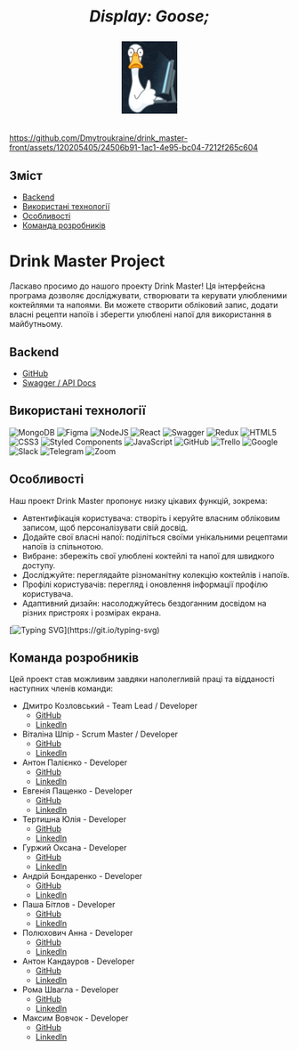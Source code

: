 <h1 align="center"><em> Display: Goose;</em>

<img src="https://github.com/Dmytroukraine/command_project_mimino/blob/main/src/images/photo_2023-03-09_00-41-40.jpg"  alt="goose" width=100/></h1>


https://github.com/Dmytroukraine/drink_master-front/assets/120205405/24506b91-1ac1-4e95-bc04-7212f265c604


## Зміст

- [Backend](#backend)
- [Використані технології](#technologies)
- [Особливості](#features)
- [Команда розробників](#contributors)


# Drink Master Project

Ласкаво просимо до нашого проекту Drink Master! Ця інтерфейсна програма дозволяє досліджувати, створювати та керувати улюбленими коктейлями та напоями. Ви можете створити обліковий запис, додати власні рецепти напоїв і зберегти улюблені напої для використання в майбутньому.


## <a id="backend">Backend</a>

- [GitHub](https://github.com/Dmytroukraine/drink_master-back)
- [Swagger / API Docs](https://drink-master-service.onrender.com/api-docs/)

## <a id="technologies">Використані технології</a>

![MongoDB](https://img.shields.io/badge/MongoDB-%234ea94b.svg?style=for-the-badge&logo=mongodb&logoColor=white)
![Figma](https://img.shields.io/badge/figma-%23F24E1E.svg?style=for-the-badge&logo=figma&logoColor=white)
![NodeJS](https://img.shields.io/badge/node.js-6DA55F?style=for-the-badge&logo=node.js&logoColor=white)
![React](https://img.shields.io/badge/react-%2320232a.svg?style=for-the-badge&logo=react&logoColor=%2361DAFB)
![Swagger](https://img.shields.io/badge/-Swagger-%23Clojure?style=for-the-badge&logo=swagger&logoColor=white)
![Redux](https://img.shields.io/badge/redux-%23593d88.svg?style=for-the-badge&logo=redux&logoColor=white)
![HTML5](https://img.shields.io/badge/html5-%23E34F26.svg?style=for-the-badge&logo=html5&logoColor=white)
![CSS3](https://img.shields.io/badge/css3-%231572B6.svg?style=for-the-badge&logo=css3&logoColor=white)
![Styled Components](https://img.shields.io/badge/styled--components-DB7093?style=for-the-badge&logo=styled-components&logoColor=white)
![JavaScript](https://img.shields.io/badge/javascript-%23323330.svg?style=for-the-badge&logo=javascript&logoColor=%23F7DF1E)
![GitHub](https://img.shields.io/badge/github-%23121011.svg?style=for-the-badge&logo=github&logoColor=white)
![Trello](https://img.shields.io/badge/Trello-%23026AA7.svg?style=for-the-badge&logo=Trello&logoColor=white)
![Google](https://img.shields.io/badge/google-4285F4?style=for-the-badge&logo=google&logoColor=white)
![Slack](https://img.shields.io/badge/Slack-4A154B?style=for-the-badge&logo=slack&logoColor=white)
![Telegram](https://img.shields.io/badge/Telegram-2CA5E0?style=for-the-badge&logo=telegram&logoColor=white)
![Zoom](https://img.shields.io/badge/Zoom-2D8CFF?style=for-the-badge&logo=zoom&logoColor=white)



## <a id="features">Особливості</a>

Наш проект Drink Master пропонує низку цікавих функцій, зокрема:

- Автентифікація користувача: створіть і керуйте власним обліковим записом, щоб персоналізувати свій досвід.
- Додайте свої власні напої: поділіться своїми унікальними рецептами напоїв із спільнотою.
- Вибране: збережіть свої улюблені коктейлі та напої для швидкого доступу.
- Досліджуйте: переглядайте різноманітну колекцію коктейлів і напоїв.
- Профілі користувачів: перегляд і оновлення інформації профілю користувача.
- Адаптивний дизайн: насолоджуйтесь бездоганним досвідом на різних пристроях і розмірах екрана.

[![Typing SVG](https://readme-typing-svg.herokuapp.com?font=Fira+Code&pause=1000&color=3700F7&width=435&lines=A+clever+person+solves+a+problem.+;A+wise+person+avoids+it.)](https://git.io/typing-svg)

## <a id="contributors">Команда розробників</a>

Цей проект став можливим завдяки наполегливій праці та відданості наступних членів команди:


- Дмитро Козловський - Team Lead / Developer
   - [GitHub](https://github.com/Dmytroukraine)
   - [LinkedIn](https://www.linkedin.com/in/dmytro-kozlovskyi-39526925b/)
- Віталіна Шпір - Scrum Master  / Developer
   - [GitHub](https://github.com/VitalinaShpir)
   - [LinkedIn](https://www.linkedin.com/in/vitalina-shpir-4228b8a3/)
- Антон Палієнко  -  Developer
   - [GitHub](https://github.com/DonKanElion)
   - [LinkedIn](https://www.linkedin.com/in/anton-paliienko/)
- Евгенія Пащенко - Developer
   - [GitHub](https://github.com/Janne57)
   - [LinkedIn](https://www.linkedin.com/in/evgeniya-pashenko-293bb725a/)
- Тертишна Юлія - Developer
   - [GitHub](https://github.com/YuliyaKubar)
   - [LinkedIn](https://www.linkedin.com/in/yuliya-tertyshna-70733a259/)
- Гуржий Оксана - Developer
   - [GitHub](https://github.com/oksagurzhyi)
   - [LinkedIn](https://www.linkedin.com/in/oksana-gurzhyi/)
- Андрій Бондаренко - Developer
   - [GitHub](https://github.com/BondAndrii)
   - [LinkedIn](https://www.linkedin.com/in/andrii-bondarenko-12bb27261?utm_source=share&utm_campaign=share_via&utm_content=profile&utm_medium=android_app)
- Паша Бітлов - Developer
   - [GitHub](https://github.com/Pashab52)
   - [LinkedIn]()
- Полюхович Анна  - Developer
   - [GitHub](https://github.com/PoliukhovychAnna)
   - [LinkedIn](https://www.linkedin.com/in/anna-poliukhovych?utm_source=share&utm_campaign=share_via&utm_content=profile&utm_medium=ios_app)
- Антон Кандауров - Developer
   - [GitHub](https://github.com/Anton-Kandaurov)
   - [LinkedIn]()
- Рома Швагла - Developer
   - [GitHub](https://github.com/immortalua96)
   - [LinkedIn](https://www.linkedin.com/in/roman-shvagla/)
- Максим Вовчок - Developer
   - [GitHub](https://github.com/maxvovchok)
   - [LinkedIn]()
